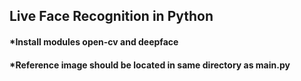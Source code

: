 ## Live Face Recognition in Python

#### *Install modules open-cv and deepface
#### *Reference image should be located in same directory as main.py
